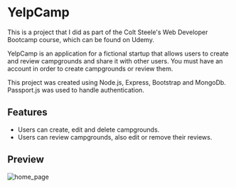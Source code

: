 # YelpCamp
This is a project that I did as part of the Colt Steele's Web Developer Bootcamp course, which can be found on Udemy.

YelpCamp is an application for a fictional startup that allows users to create and review campgrounds and share it with other users. You must have an account in order to create campgrounds or review them.

This project was created using Node.js, Express, Bootstrap and MongoDb. Passport.js was used to handle authentication.

## Features
- Users can create, edit and delete campgrounds.
- Users can review campgrounds, also edit or remove their reviews.

## Preview
![home_page](https://user-images.githubusercontent.com/101259596/185745814-7de4ecf1-df0e-4ae3-a16d-54a2b4e1af92.png)

